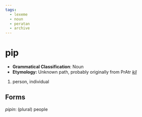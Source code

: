 ```yaml
---
tags:
  - lexeme
  - noun
  - peratan
  - archive
---
```

# pip

- **Grammatical Classification**: Noun
- **Etymology:** Unknown path, probably originally from PrAtr [*kil*](lexicon/lex/k/kil.md)

1. person, individual

## Forms
*pipin*: (plural) people